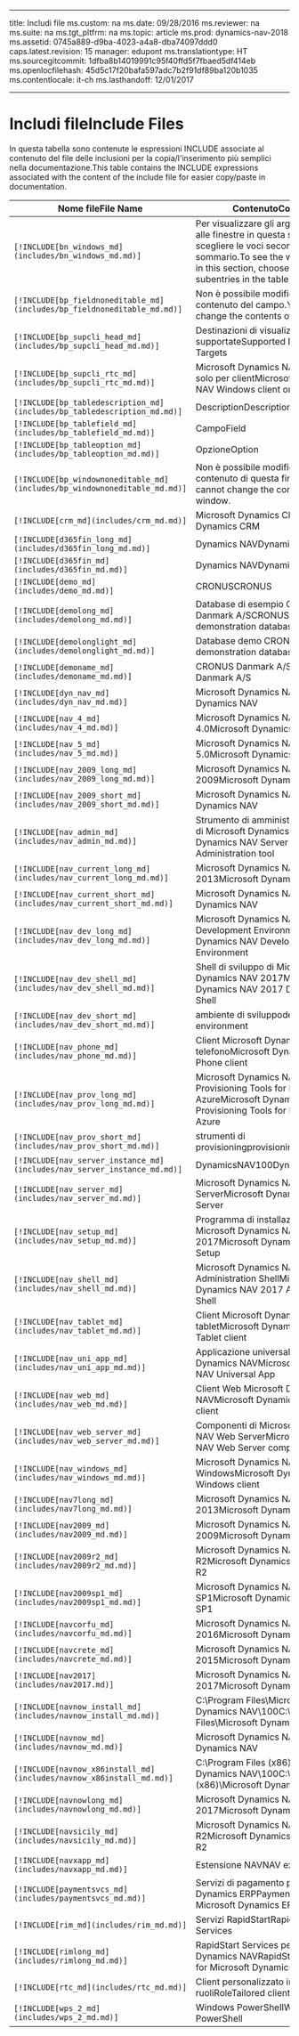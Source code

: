 
---
title: Includi file
ms.custom: na
ms.date: 09/28/2016
ms.reviewer: na
ms.suite: na
ms.tgt_pltfrm: na
ms.topic: article
ms.prod: dynamics-nav-2018
ms.assetid: 0745a889-d9ba-4023-a4a8-dba74097ddd0
caps.latest.revision: 15
manager: edupont
ms.translationtype: HT
ms.sourcegitcommit: 1dfba8b14019991c95f40ffd5f7fbaed5df414eb
ms.openlocfilehash: 45d5c17f20bafa597adc7b2f91df89ba120b1035
ms.contentlocale: it-ch
ms.lasthandoff: 12/01/2017

---

# <a name="include-files"></a><span data-ttu-id="ac02d-102">Includi file</span><span class="sxs-lookup"><span data-stu-id="ac02d-102">Include Files</span></span>

<span data-ttu-id="ac02d-103">In questa tabella sono contenute le espressioni INCLUDE associate al contenuto del file delle inclusioni per la copia/l'inserimento più semplici nella documentazione.</span><span class="sxs-lookup"><span data-stu-id="ac02d-103">This table contains the INCLUDE expressions associated with the content of the include file for easier copy/paste in documentation.</span></span>

|<span data-ttu-id="ac02d-104">Nome file</span><span class="sxs-lookup"><span data-stu-id="ac02d-104">File Name</span></span>   |<span data-ttu-id="ac02d-105">Contenuto</span><span class="sxs-lookup"><span data-stu-id="ac02d-105">Content</span></span>  |
|------------|---------|
|`[!INCLUDE[bn_windows_md](includes/bn_windows_md.md)]`|<span data-ttu-id="ac02d-106">Per visualizzare gli argomenti relativi alle finestre in questa sezione, scegliere le voci secondarie del sommario.</span><span class="sxs-lookup"><span data-stu-id="ac02d-106">To see the window topics in this section, choose the subentries in the table of contents.</span></span>|
|`[!INCLUDE[bp_fieldnoneditable_md](includes/bp_fieldnoneditable_md.md)]`|<span data-ttu-id="ac02d-107">Non è possibile modificare il contenuto del campo.</span><span class="sxs-lookup"><span data-stu-id="ac02d-107">You cannot change the contents of this field.</span></span>|
|`[!INCLUDE[bp_supcli_head_md](includes/bp_supcli_head_md.md)]`|<span data-ttu-id="ac02d-108">Destinazioni di visualizzazione supportate</span><span class="sxs-lookup"><span data-stu-id="ac02d-108">Supported Display Targets</span></span>|
|`[!INCLUDE[bp_supcli_rtc_md](includes/bp_supcli_rtc_md.md)]`|<span data-ttu-id="ac02d-109">Microsoft Dynamics NAV Windows solo per client</span><span class="sxs-lookup"><span data-stu-id="ac02d-109">Microsoft Dynamics NAV Windows client only</span></span>|
|`[!INCLUDE[bp_tabledescription_md](includes/bp_tabledescription_md.md)]`|<span data-ttu-id="ac02d-110">Description</span><span class="sxs-lookup"><span data-stu-id="ac02d-110">Description</span></span>| 
|`[!INCLUDE[bp_tablefield_md](includes/bp_tablefield_md.md)]`|<span data-ttu-id="ac02d-111">Campo</span><span class="sxs-lookup"><span data-stu-id="ac02d-111">Field</span></span>|
|`[!INCLUDE[bp_tableoption_md](includes/bp_tableoption_md.md)]`|<span data-ttu-id="ac02d-112">Opzione</span><span class="sxs-lookup"><span data-stu-id="ac02d-112">Option</span></span>|
|`[!INCLUDE[bp_windownoneditable_md](includes/bp_windownoneditable_md.md)]`|<span data-ttu-id="ac02d-113">Non è possibile modificare il contenuto di questa finestra.</span><span class="sxs-lookup"><span data-stu-id="ac02d-113">You cannot change the contents of this window.</span></span>|
|`[!INCLUDE[crm_md](includes/crm_md.md)]`|<span data-ttu-id="ac02d-114">Microsoft Dynamics CRM</span><span class="sxs-lookup"><span data-stu-id="ac02d-114">Microsoft Dynamics CRM</span></span>|
|`[!INCLUDE[d365fin_long_md](includes/d365fin_long_md.md)]`|<span data-ttu-id="ac02d-115">Dynamics NAV</span><span class="sxs-lookup"><span data-stu-id="ac02d-115">Dynamics NAV</span></span>|
|`[!INCLUDE[d365fin_md](includes/d365fin_md.md)]`|<span data-ttu-id="ac02d-116">Dynamics NAV</span><span class="sxs-lookup"><span data-stu-id="ac02d-116">Dynamics NAV</span></span>|
|`[!INCLUDE[demo_md](includes/demo_md.md)]`|<span data-ttu-id="ac02d-117">CRONUS</span><span class="sxs-lookup"><span data-stu-id="ac02d-117">CRONUS</span></span>|
|`[!INCLUDE[demolong_md](includes/demolong_md.md)]`|<span data-ttu-id="ac02d-118">Database di esempio CRONUS Danmark A/S</span><span class="sxs-lookup"><span data-stu-id="ac02d-118">CRONUS Danmark A/S demonstration database</span></span>|
|`[!INCLUDE[demolonglight_md](includes/demolonglight_md.md)]`|<span data-ttu-id="ac02d-119">Database demo CRONUS</span><span class="sxs-lookup"><span data-stu-id="ac02d-119">CRONUS demonstration database</span></span>|
|`[!INCLUDE[demoname_md](includes/demoname_md.md)]`|<span data-ttu-id="ac02d-120">CRONUS Danmark A/S</span><span class="sxs-lookup"><span data-stu-id="ac02d-120">CRONUS Danmark A/S</span></span>|
|`[!INCLUDE[dyn_nav_md](includes/dyn_nav_md.md)]`|<span data-ttu-id="ac02d-121">Microsoft Dynamics NAV</span><span class="sxs-lookup"><span data-stu-id="ac02d-121">Microsoft Dynamics NAV</span></span>|
|`[!INCLUDE[nav_4_md](includes/nav_4_md.md)]`|<span data-ttu-id="ac02d-122">Microsoft Dynamics NAV 4.0</span><span class="sxs-lookup"><span data-stu-id="ac02d-122">Microsoft Dynamics NAV 4.0</span></span>|
|`[!INCLUDE[nav_5_md](includes/nav_5_md.md)]`|<span data-ttu-id="ac02d-123">Microsoft Dynamics NAV 5.0</span><span class="sxs-lookup"><span data-stu-id="ac02d-123">Microsoft Dynamics NAV 5.0</span></span>|
|`[!INCLUDE[nav_2009_long_md](includes/nav_2009_long_md.md)]`|<span data-ttu-id="ac02d-124">Microsoft Dynamics NAV 2009</span><span class="sxs-lookup"><span data-stu-id="ac02d-124">Microsoft Dynamics NAV 2009</span></span>|
|`[!INCLUDE[nav_2009_short_md](includes/nav_2009_short_md.md)]`|<span data-ttu-id="ac02d-125">Microsoft Dynamics NAV</span><span class="sxs-lookup"><span data-stu-id="ac02d-125">Microsoft Dynamics NAV</span></span>|
|`[!INCLUDE[nav_admin_md](includes/nav_admin_md.md)]`|<span data-ttu-id="ac02d-126">Strumento di amministrazione server di Microsoft Dynamics NAV</span><span class="sxs-lookup"><span data-stu-id="ac02d-126">Microsoft Dynamics NAV Server Administration tool</span></span>|
|`[!INCLUDE[nav_current_long_md](includes/nav_current_long_md.md)]`|<span data-ttu-id="ac02d-127">Microsoft Dynamics NAV 2013</span><span class="sxs-lookup"><span data-stu-id="ac02d-127">Microsoft Dynamics NAV 2013</span></span>|
|`[!INCLUDE[nav_current_short_md](includes/nav_current_short_md.md)]`|<span data-ttu-id="ac02d-128">Microsoft Dynamics NAV</span><span class="sxs-lookup"><span data-stu-id="ac02d-128">Microsoft Dynamics NAV</span></span>|
|`[!INCLUDE[nav_dev_long_md](includes/nav_dev_long_md.md)]`|<span data-ttu-id="ac02d-129">Microsoft Dynamics NAV Development Environment</span><span class="sxs-lookup"><span data-stu-id="ac02d-129">Microsoft Dynamics NAV Development Environment</span></span>|
|`[!INCLUDE[nav_dev_shell_md](includes/nav_dev_shell_md.md)]`|<span data-ttu-id="ac02d-130">Shell di sviluppo di Microsoft Dynamics NAV 2017</span><span class="sxs-lookup"><span data-stu-id="ac02d-130">Microsoft Dynamics NAV 2017 Development Shell</span></span>|
|`[!INCLUDE[nav_dev_short_md](includes/nav_dev_short_md.md)]`|<span data-ttu-id="ac02d-131">ambiente di sviluppo</span><span class="sxs-lookup"><span data-stu-id="ac02d-131">development environment</span></span>|
|`[!INCLUDE[nav_phone_md](includes/nav_phone_md.md)]`|<span data-ttu-id="ac02d-132">Client Microsoft Dynamics NAV per telefono</span><span class="sxs-lookup"><span data-stu-id="ac02d-132">Microsoft Dynamics NAV Phone client</span></span>|
|`[!INCLUDE[nav_prov_long_md](includes/nav_prov_long_md.md)]`|<span data-ttu-id="ac02d-133">Microsoft Dynamics NAV Provisioning Tools for Microsoft Azure</span><span class="sxs-lookup"><span data-stu-id="ac02d-133">Microsoft Dynamics NAV Provisioning Tools for Microsoft Azure</span></span>|
|`[!INCLUDE[nav_prov_short_md](includes/nav_prov_short_md.md)]`|<span data-ttu-id="ac02d-134">strumenti di provisioning</span><span class="sxs-lookup"><span data-stu-id="ac02d-134">provisioning tools</span></span>|
|`[!INCLUDE[nav_server_instance_md](includes/nav_server_instance_md.md)]`|<span data-ttu-id="ac02d-135">DynamicsNAV100</span><span class="sxs-lookup"><span data-stu-id="ac02d-135">DynamicsNAV100</span></span>|
|`[!INCLUDE[nav_server_md](includes/nav_server_md.md)]`|<span data-ttu-id="ac02d-136">Microsoft Dynamics NAV Server</span><span class="sxs-lookup"><span data-stu-id="ac02d-136">Microsoft Dynamics NAV Server</span></span>|
|`[!INCLUDE[nav_setup_md](includes/nav_setup_md.md)]`|<span data-ttu-id="ac02d-137">Programma di installazione di Microsoft Dynamics NAV 2017</span><span class="sxs-lookup"><span data-stu-id="ac02d-137">Microsoft Dynamics NAV 2017 Setup</span></span>|
|`[!INCLUDE[nav_shell_md](includes/nav_shell_md.md)]`|<span data-ttu-id="ac02d-138">Microsoft Dynamics NAV 2017 Administration Shell</span><span class="sxs-lookup"><span data-stu-id="ac02d-138">Microsoft Dynamics NAV 2017 Administration Shell</span></span>|
|`[!INCLUDE[nav_tablet_md](includes/nav_tablet_md.md)]`|<span data-ttu-id="ac02d-139">Client Microsoft Dynamics NAV per tablet</span><span class="sxs-lookup"><span data-stu-id="ac02d-139">Microsoft Dynamics NAV Tablet client</span></span>|
|`[!INCLUDE[nav_uni_app_md](includes/nav_uni_app_md.md)]`|<span data-ttu-id="ac02d-140">Applicazione universale Microsoft Dynamics NAV</span><span class="sxs-lookup"><span data-stu-id="ac02d-140">Microsoft Dynamics NAV Universal App</span></span>|
|`[!INCLUDE[nav_web_md](includes/nav_web_md.md)]`|<span data-ttu-id="ac02d-141">Client Web Microsoft Dynamics NAV</span><span class="sxs-lookup"><span data-stu-id="ac02d-141">Microsoft Dynamics NAV Web client</span></span>|
|`[!INCLUDE[nav_web_server_md](includes/nav_web_server_md.md)]`|<span data-ttu-id="ac02d-142">Componenti di Microsoft Dynamics NAV Web Server</span><span class="sxs-lookup"><span data-stu-id="ac02d-142">Microsoft Dynamics NAV Web Server components</span></span>|
|`[!INCLUDE[nav_windows_md](includes/nav_windows_md.md)]`|<span data-ttu-id="ac02d-143">Microsoft Dynamics NAV per client Windows</span><span class="sxs-lookup"><span data-stu-id="ac02d-143">Microsoft Dynamics NAV Windows client</span></span>|
|`[!INCLUDE[nav7long_md](includes/nav7long_md.md)]`|<span data-ttu-id="ac02d-144">Microsoft Dynamics NAV 2013</span><span class="sxs-lookup"><span data-stu-id="ac02d-144">Microsoft Dynamics NAV 2013</span></span>|
|`[!INCLUDE[nav2009_md](includes/nav2009_md.md)]`|<span data-ttu-id="ac02d-145">Microsoft Dynamics NAV 2009</span><span class="sxs-lookup"><span data-stu-id="ac02d-145">Microsoft Dynamics NAV 2009</span></span>|
|`[!INCLUDE[nav2009r2_md](includes/nav2009r2_md.md)]`|<span data-ttu-id="ac02d-146">Microsoft Dynamics NAV 2009 R2</span><span class="sxs-lookup"><span data-stu-id="ac02d-146">Microsoft Dynamics NAV 2009 R2</span></span>|
|`[!INCLUDE[nav2009sp1_md](includes/nav2009sp1_md.md)]`|<span data-ttu-id="ac02d-147">Microsoft Dynamics NAV 2009 SP1</span><span class="sxs-lookup"><span data-stu-id="ac02d-147">Microsoft Dynamics NAV 2009 SP1</span></span>|
|`[!INCLUDE[navcorfu_md](includes/navcorfu_md.md)]`|<span data-ttu-id="ac02d-148">Microsoft Dynamics NAV 2016</span><span class="sxs-lookup"><span data-stu-id="ac02d-148">Microsoft Dynamics NAV 2016</span></span>|
|`[!INCLUDE[navcrete_md](includes/navcrete_md.md)]`|<span data-ttu-id="ac02d-149">Microsoft Dynamics NAV 2015</span><span class="sxs-lookup"><span data-stu-id="ac02d-149">Microsoft Dynamics NAV 2015</span></span>|
|`[!INCLUDE[nav2017](includes/nav2017.md)]`|<span data-ttu-id="ac02d-150">Microsoft Dynamics NAV 2017</span><span class="sxs-lookup"><span data-stu-id="ac02d-150">Microsoft Dynamics NAV 2017</span></span>|
|`[!INCLUDE[navnow_install_md](includes/navnow_install_md.md)]`|<span data-ttu-id="ac02d-151">C:\\Program Files\\Microsoft Dynamics NAV\\100</span><span class="sxs-lookup"><span data-stu-id="ac02d-151">C:\\Program Files\\Microsoft Dynamics NAV\\100</span></span>|
|`[!INCLUDE[navnow_md](includes/navnow_md.md)]`|<span data-ttu-id="ac02d-152">Microsoft Dynamics NAV</span><span class="sxs-lookup"><span data-stu-id="ac02d-152">Microsoft Dynamics NAV</span></span>|
|`[!INCLUDE[navnow_x86install_md](includes/navnow_x86install_md.md)]`|<span data-ttu-id="ac02d-153">C:\\Program Files \(x86\)\\Microsoft Dynamics NAV\\100</span><span class="sxs-lookup"><span data-stu-id="ac02d-153">C:\\Program Files \(x86\)\\Microsoft Dynamics NAV\\100</span></span>|
|`[!INCLUDE[navnowlong_md](includes/navnowlong_md.md)]`|<span data-ttu-id="ac02d-154">Microsoft Dynamics NAV 2017</span><span class="sxs-lookup"><span data-stu-id="ac02d-154">Microsoft Dynamics NAV 2017</span></span>|
|`[!INCLUDE[navsicily_md](includes/navsicily_md.md)]`|<span data-ttu-id="ac02d-155">Microsoft Dynamics NAV 2013 R2</span><span class="sxs-lookup"><span data-stu-id="ac02d-155">Microsoft Dynamics NAV 2013 R2</span></span>|
|`[!INCLUDE[navxapp_md](includes/navxapp_md.md)]`|<span data-ttu-id="ac02d-156">Estensione NAV</span><span class="sxs-lookup"><span data-stu-id="ac02d-156">NAV extension</span></span>|
|`[!INCLUDE[paymentsvcs_md](includes/paymentsvcs_md.md)]`|<span data-ttu-id="ac02d-157">Servizi di pagamento per Microsoft Dynamics ERP</span><span class="sxs-lookup"><span data-stu-id="ac02d-157">Payment Services for Microsoft Dynamics ERP</span></span>|
|`[!INCLUDE[rim_md](includes/rim_md.md)]`|<span data-ttu-id="ac02d-158">Servizi RapidStart</span><span class="sxs-lookup"><span data-stu-id="ac02d-158">RapidStart Services</span></span>|
|`[!INCLUDE[rimlong_md](includes/rimlong_md.md)]`|<span data-ttu-id="ac02d-159">RapidStart Services per Microsoft Dynamics NAV</span><span class="sxs-lookup"><span data-stu-id="ac02d-159">RapidStart Services for Microsoft Dynamics NAV</span></span>|
|`[!INCLUDE[rtc_md](includes/rtc_md.md)]`|<span data-ttu-id="ac02d-160">Client personalizzato in base ai ruoli</span><span class="sxs-lookup"><span data-stu-id="ac02d-160">RoleTailored client</span></span>|
|`[!INCLUDE[wps_2_md](includes/wps_2_md.md)]`|<span data-ttu-id="ac02d-161">Windows PowerShell</span><span class="sxs-lookup"><span data-stu-id="ac02d-161">Windows PowerShell</span></span>|

